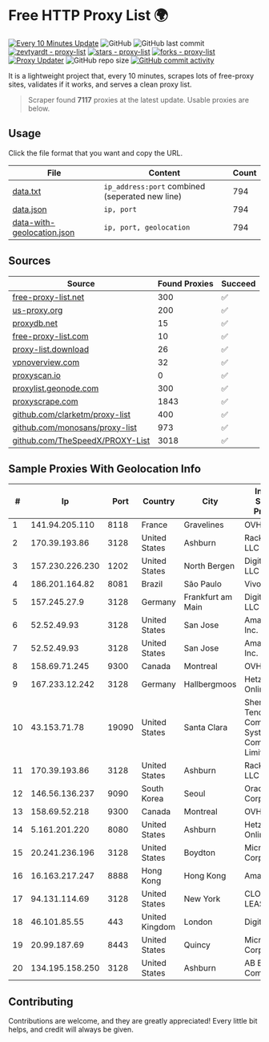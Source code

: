 
# Free HTTP Proxy List 🌍

[![Every 10 Minutes Update](https://github.com/mertguvencli/http-proxy-list/actions/workflows/main.yml/badge.svg?branch=main)](https://github.com/mertguvencli/http-proxy-list/actions/workflows/main.yml)
![GitHub](https://img.shields.io/github/license/mertguvencli/http-proxy-list)
![GitHub last commit](https://img.shields.io/github/last-commit/mertguvencli/http-proxy-list)
[![zevtyardt - proxy-list](https://img.shields.io/static/v1?label=zevtyardt&message=proxy-list&color=blue&logo=github)](https://github.com/zevtyardt/proxy-list "Go to GitHub repo")
[![stars - proxy-list](https://img.shields.io/github/stars/zevtyardt/proxy-list?style=social)](https://github.com/zevtyardt/proxy-list)
[![forks - proxy-list](https://img.shields.io/github/forks/zevtyardt/proxy-list?style=social)](https://github.com/zevtyardt/proxy-list)
[![Proxy Updater](https://github.com/zevtyardt/proxy-list/workflows/Proxy%20Updater/badge.svg)](https://github.com/zevtyardt/proxy-list/actions?query=workflow:"Proxy+Updater")
![GitHub repo size](https://img.shields.io/github/repo-size/zevtyardt/proxy-list)
[![GitHub commit activity](https://img.shields.io/github/commit-activity/m/zevtyardt/proxy-list?logo=commits)](https://github.com/zevtyardt/proxy-list/commits/main)

It is a lightweight project that, every 10 minutes, scrapes lots of free-proxy sites, validates if it works, and serves a clean proxy list.

> Scraper found **7117** proxies at the latest update. Usable proxies are below.

## Usage

Click the file format that you want and copy the URL.

|File|Content|Count|
|----|-------|-----|
|[data.txt](https://raw.githubusercontent.com/mertguvencli/http-proxy-list/main/proxy-list/data.txt)|`ip_address:port` combined (seperated new line)|794|
|[data.json](https://raw.githubusercontent.com/mertguvencli/http-proxy-list/main/proxy-list/data.json)|`ip, port`|794|
|[data-with-geolocation.json](https://raw.githubusercontent.com/mertguvencli/http-proxy-list/main/proxy-list/data-with-geolocation.json)|`ip, port, geolocation`|794|

## Sources

|Source|Found Proxies|Succeed|
|------|-------------|-------|
|[free-proxy-list.net](https://free-proxy-list.net)|300|✅|
|[us-proxy.org](https://www.us-proxy.org)|200|✅|
|[proxydb.net](http://proxydb.net)|15|✅|
|[free-proxy-list.com](https://free-proxy-list.com/?page=&port=&type%5B%5D=http&type%5B%5D=https&up_time=0&search=Search)|10|✅|
|[proxy-list.download](https://www.proxy-list.download/HTTP)|26|✅|
|[vpnoverview.com](https://vpnoverview.com/privacy/anonymous-browsing/free-proxy-servers)|32|✅|
|[proxyscan.io](https://www.proxyscan.io)|0|✅|
|[proxylist.geonode.com](https://proxylist.geonode.com/api/proxy-list?limit=300&page=1&sort_by=lastChecked&sort_type=desc&protocols=http,https)|300|✅|
|[proxyscrape.com](https://api.proxyscrape.com/v2/?request=displayproxies&protocol=http&timeout=10000&country=all&ssl=all&anonymity=all)|1843|✅|
|[github.com/clarketm/proxy-list](https://raw.githubusercontent.com/clarketm/proxy-list/master/proxy-list-raw.txt)|400|✅|
|[github.com/monosans/proxy-list](https://raw.githubusercontent.com/monosans/proxy-list/main/proxies/http.txt)|973|✅|
|[github.com/TheSpeedX/PROXY-List](https://raw.githubusercontent.com/TheSpeedX/PROXY-List/master/http.txt)|3018|✅|


## Sample Proxies With Geolocation Info

|#|Ip|Port|Country|City|Internet Service Provider|
|-|--|----|-------|----|-------------------------|
|1|141.94.205.110|8118|France|Gravelines|OVH SAS|
|2|170.39.193.86|3128|United States|Ashburn|Rackdog, LLC|
|3|157.230.226.230|1202|United States|North Bergen|DigitalOcean, LLC|
|4|186.201.164.82|8081|Brazil|São Paulo|Vivo|
|5|157.245.27.9|3128|Germany|Frankfurt am Main|DigitalOcean, LLC|
|6|52.52.49.93|3128|United States|San Jose|Amazon.com, Inc.|
|7|52.52.49.93|3128|United States|San Jose|Amazon.com, Inc.|
|8|158.69.71.245|9300|Canada|Montreal|OVH SAS|
|9|167.233.12.242|3128|Germany|Hallbergmoos|Hetzner Online GmbH|
|10|43.153.71.78|19090|United States|Santa Clara|Shenzhen Tencent Computer Systems Company Limited|
|11|170.39.193.86|3128|United States|Ashburn|Rackdog, LLC|
|12|146.56.136.237|9090|South Korea|Seoul|Oracle Corporation|
|13|158.69.52.218|9300|Canada|Montreal|OVH SAS|
|14|5.161.201.220|8080|United States|Ashburn|Hetzner Online GmbH|
|15|20.241.236.196|3128|United States|Boydton|Microsoft Corporation|
|16|16.163.217.247|8888|Hong Kong|Hong Kong|Amazon.com|
|17|94.131.114.69|3128|United States|New York|CLOUD LEASE Ltd|
|18|46.101.85.55|443|United Kingdom|London|DigitalOcean|
|19|20.99.187.69|8443|United States|Quincy|Microsoft Corporation|
|20|134.195.158.250|3128|United States|Ashburn|AB E-Commerce|



## Contributing

Contributions are welcome, and they are greatly appreciated! Every
little bit helps, and credit will always be given.

